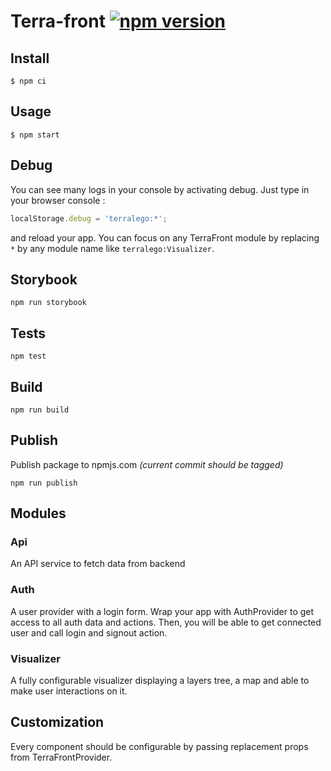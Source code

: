 # Terra-front [![npm version](https://badge.fury.io/js/@terralego%2Fcore.svg)](https://www.npmjs.com/package/@terralego/core)

## Install

```shell
$ npm ci
```

## Usage

```shell
$ npm start
```

## Debug

You can see many logs in your console by activating debug. Just type in your browser console :

```js
localStorage.debug = 'terralego:*';
```

and reload your app. You can focus on any TerraFront module by replacing `*` by any module name like `terralego:Visualizer`.

## Storybook

```shell
npm run storybook
```

## Tests

```shell
npm test
```

## Build

```shell
npm run build
```

## Publish

Publish package to npmjs.com *(current commit should be tagged)*

```shell
npm run publish
```

## Modules

### Api

An API service to fetch data from backend

### Auth

A user provider with a login form. Wrap your app with AuthProvider to get access to all auth data and actions. Then, you will be able to get connected user and call login and signout action.

### Visualizer

A fully configurable visualizer displaying a layers tree, a map and able to make user interactions on it.

## Customization

Every component should be configurable by passing replacement props from TerraFrontProvider.


